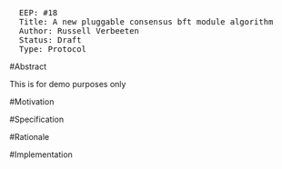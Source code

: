 <pre>
  EEP: #18
  Title: A new pluggable consensus bft module algorithm
  Author: Russell Verbeeten
  Status: Draft
  Type: Protocol
</pre>

#Abstract

This is for demo purposes only

#Motivation

#Specification

#Rationale

#Implementation
